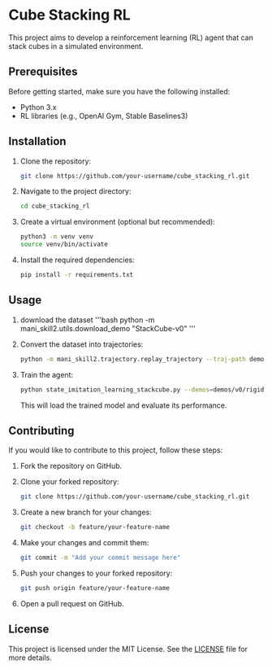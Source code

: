 # Cube Stacking RL

This project aims to develop a reinforcement learning (RL) agent that can stack cubes in a simulated environment.

## Prerequisites

Before getting started, make sure you have the following installed:

- Python 3.x
- RL libraries (e.g., OpenAI Gym, Stable Baselines3)

## Installation

1. Clone the repository:

    ```bash
    git clone https://github.com/your-username/cube_stacking_rl.git
    ```

2. Navigate to the project directory:

    ```bash
    cd cube_stacking_rl
    ```

3. Create a virtual environment (optional but recommended):

    ```bash
    python3 -m venv venv
    source venv/bin/activate
    ```

4. Install the required dependencies:

    ```bash
    pip install -r requirements.txt
    ```

## Usage
1. download the dataset
    '''bash
    python -m mani_skill2.utils.download_demo "StackCube-v0"
    '''
2. Convert the dataset into trajectories:

    ```bash
    python -m mani_skill2.trajectory.replay_trajectory --traj-path demos/rigid_body/LiftCube-v0/trajectory.h5 --save-traj -o state -c pd_ee_delta_pose --num-procs 8
    ```

3. Train the agent:

    ```bash
    python state_imitation_learning_stackcube.py --demos=demos/v0/rigid_body/StackCube-v0/trajectory.state.pd_ee_delta_pose.h5
    ```

    This will load the trained model and evaluate its performance.

## Contributing

If you would like to contribute to this project, follow these steps:

1. Fork the repository on GitHub.

2. Clone your forked repository:

    ```bash
    git clone https://github.com/your-username/cube_stacking_rl.git
    ```

3. Create a new branch for your changes:

    ```bash
    git checkout -b feature/your-feature-name
    ```

4. Make your changes and commit them:

    ```bash
    git commit -m "Add your commit message here"
    ```

5. Push your changes to your forked repository:

    ```bash
    git push origin feature/your-feature-name
    ```

6. Open a pull request on GitHub.

## License

This project is licensed under the MIT License. See the [LICENSE](./LICENSE) file for more details.
